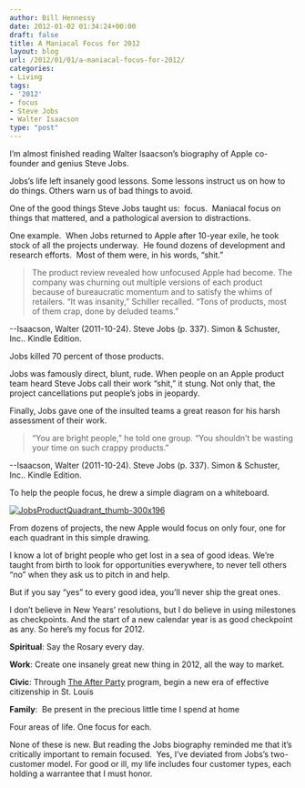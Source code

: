 ```yaml
---
author: Bill Hennessy
date: 2012-01-02 01:34:24+00:00
draft: false
title: A Maniacal Focus for 2012
layout: blog
url: /2012/01/01/a-maniacal-focus-for-2012/
categories:
- Living
tags:
- '2012'
- focus
- Steve Jobs
- Walter Isaacson
type: "post"
---
```


I’m almost finished reading Walter Isaacson’s biography of Apple co-founder and genius Steve Jobs.

Jobs’s life left insanely good lessons. Some lessons instruct us on how to do things. Others warn us of bad things to avoid.

One of the good things Steve Jobs taught us:  focus.  Maniacal focus on things that mattered, and a pathological aversion to distractions.

One example.  When Jobs returned to Apple after 10-year exile, he took stock of all the projects underway.  He found dozens of development and research efforts.  Most of them were, in his words, “shit.”


> The product review revealed how unfocused Apple had become. The company was churning out multiple versions of each product because of bureaucratic momentum and to satisfy the whims of retailers. “It was insanity,” Schiller recalled. “Tons of products, most of them crap, done by deluded teams.”

--Isaacson, Walter (2011-10-24). Steve Jobs (p. 337). Simon & Schuster, Inc.. Kindle Edition.


Jobs killed 70 percent of those products.

Jobs was famously direct, blunt, rude. When people on an Apple product team heard Steve Jobs call their work “shit,” it stung. Not only that, the project cancellations put people’s jobs in jeopardy.

Finally, Jobs gave one of the insulted teams a great reason for his harsh assessment of their work.


> “You are bright people,” he told one group. “You shouldn’t be wasting your time on such crappy products.”

--Isaacson, Walter (2011-10-24). Steve Jobs (p. 337). Simon & Schuster, Inc.. Kindle Edition.


To help the people focus, he drew a simple diagram on a whiteboard.

[![JobsProductQuadrant_thumb-300x196](https://ludicrite.files.wordpress.com/2012/01/jobsproductquadrant_thumb-300x196.jpg)
](https://hennessysview.com/2012/01/01/a-maniacal-focus-for-2012/jobsproductquadrant_thumb-300x196/#main)

From dozens of projects, the new Apple would focus on only four, one for each quadrant in this simple drawing.

I know a lot of bright people who get lost in a sea of good ideas. We’re taught from birth to look for opportunities everywhere, to never tell others “no” when they ask us to pitch in and help.

But if you say “yes” to every good idea, you’ll never ship the great ones.

I don’t believe in New Years’ resolutions, but I do believe in using milestones as checkpoints. And the start of a new calendar year is as good checkpoint as any. So here’s my focus for 2012.

**Spiritual**: Say the Rosary every day.

**Work**: Create one insanely great new thing in 2012, all the way to market.

**Civic**: Through [The After Party](https://stlouisteaparty.com/category/the-after-party/) program, begin a new era of effective citizenship in St. Louis

**Family**:  Be present in the precious little time I spend at home

Four areas of life. One focus for each.

None of these is new. But reading the Jobs biography reminded me that it’s critically important to remain focused.  Yes, I’ve deviated from Jobs’s two-customer model. For good or ill, my life includes four customer types, each holding a warrantee that I must honor.
